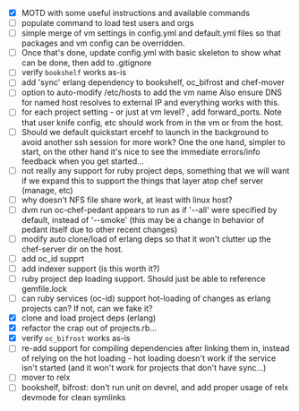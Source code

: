 - [x] MOTD with some useful instructions and available commands
- [ ] populate command to load test users and orgs
- [ ] simple merge of vm settings in config.yml and default.yml files so that
      packages and vm config can be overridden.
- [ ] Once that's done, update config.yml  with basic skeleton to show what can be done,
      then add to .gitignore
- [ ] verify `bookshelf` works as-is
- [ ] add 'sync' erlang dependency to bookshelf, oc_bifrost and chef-mover
- [ ] option to auto-modify /etc/hosts to add the vm name
      Also ensure DNS for named host resolves to external IP and
      everything works with this.
- [ ] for each project setting - or just at vm level? , add forward_ports. Note that user
      knife config, etc should work from in the vm or from the host.
- [ ] Should we default quickstart ercehf to launch in the background to
      avoid another ssh session for more work? One the one hand, simpler
      to start, on the other hand it's nice to see the immediate errors/info
      feedback when you get started...
- [ ] not really any support for ruby project deps, something that we
      will want if we expand this to support the things that layer atop chef
      server (manage, etc)
- [ ] why doesn't NFS file share work, at least with linux host?
- [ ] dvm run oc-chef-pedant appears to run as if '--all' were specified
      by default, instead of '--smoke' (this may be a change in behavior
      of pedant itself due to other recent changes)
- [ ] modify auto clone/load of erlang deps so that it won't clutter up
      the chef-server dir on the host.
- [ ] add oc_id supprt
- [ ] add indexer support (is this worth it?)
- [ ] ruby project dep loading support. Should just be able to reference
      gemfile.lock
- [ ] can ruby services (oc-id) support hot-loading of changes as erlang
      projects can? If not, can we fake it?
- [x] clone and load project deps (erlang)
- [x] refactor the crap out of projects.rb...
- [x] verify `oc_bifrost` works as-is
- [ ] re-add support for compiling dependencies after linking them in,
      instead of relying on the hot loading - hot loading doesn't work
      if the service isn't started (and it won't work for projects that
      don't have sync...)
- [ ] mover to relx
- [ ] bookshelf, bifrost: don't run unit on devrel, and add proper usage
      of relx devmode for clean symlinks

